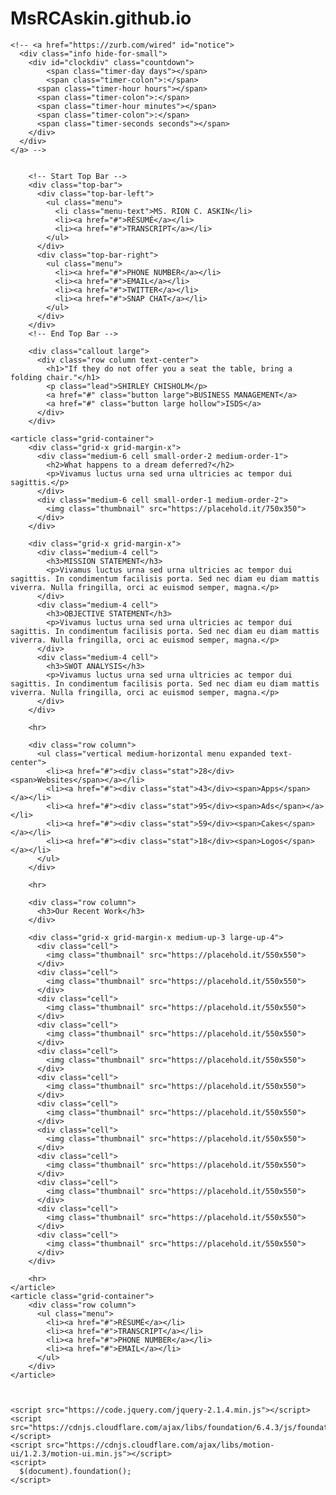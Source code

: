 # MsRCAskin.github.io
<html class="no-js" lang="en">
  <head>
    <meta charset="utf-8" />
    <meta name="viewport" content="width=device-width, initial-scale=1.0" />
    <title>Foundation | Welcome</title>
    <link rel="stylesheet" href="https://cdnjs.cloudflare.com/ajax/libs/foundation/6.4.3/css/foundation.min.css">
    <link rel="stylesheet" href="https://cdnjs.cloudflare.com/ajax/libs/motion-ui/1.2.3/motion-ui.min.css">
    <link rel="stylesheet" href="https://cdnjs.cloudflare.com/ajax/libs/foundation/6.4.3/css/foundation-prototype.min.css">
    <link href='https://cdnjs.cloudflare.com/ajax/libs/foundicons/3.0.0/foundation-icons.css' rel='stylesheet' type='text/css'>
    <!-- optional CDN for Foundation Icons ^^ -->
  </head>
  <body>
    <!-- Info Banner For Announcements or Links -->
    <!-- <a href="https://zurb.com/university/foundation-intro" class="docs-banner course-banner">
      <div class="info">
        <h5 class=""><strong>To master everything new in 6.4, along with the rest of Foundation register for our Aug 8th Webinar Class &rsaquo;</strong></h5>
      </div>
    </a> -->

    <!-- <a href="https://zurb.com/wired" id="notice">
      <div class="info hide-for-small">
        <div id="clockdiv" class="countdown">
            <span class="timer-day days"></span>
            <span class="timer-colon">:</span>
          <span class="timer-hour hours"></span>
          <span class="timer-colon">:</span>
          <span class="timer-hour minutes"></span>
          <span class="timer-colon">:</span>
          <span class="timer-seconds seconds"></span>
        </div>
      </div>
    </a> -->


        <!-- Start Top Bar -->
        <div class="top-bar">
          <div class="top-bar-left">
            <ul class="menu">
              <li class="menu-text">MS. RION C. ASKIN</li>
              <li><a href="#">RÉSUMÉ</a></li>
              <li><a href="#">TRANSCRIPT</a></li>
            </ul>
          </div>
          <div class="top-bar-right">
            <ul class="menu">
              <li><a href="#">PHONE NUMBER</a></li>
              <li><a href="#">EMAIL</a></li>
              <li><a href="#">TWITTER</a></li>
              <li><a href="#">SNAP CHAT</a></li>
            </ul>
          </div>
        </div>
        <!-- End Top Bar -->

        <div class="callout large">
          <div class="row column text-center">
            <h1>"If they do not offer you a seat the table, bring a folding chair."</h1>
            <p class="lead">SHIRLEY CHISHOLM</p>
            <a href="#" class="button large">BUSINESS MANAGEMENT</a>
            <a href="#" class="button large hollow">ISDS</a>
          </div>
        </div>

    <article class="grid-container">
        <div class="grid-x grid-margin-x">
          <div class="medium-6 cell small-order-2 medium-order-1">
            <h2>What happens to a dream deferred?</h2>
            <p>Vivamus luctus urna sed urna ultricies ac tempor dui sagittis.</p>
          </div>
          <div class="medium-6 cell small-order-1 medium-order-2">
            <img class="thumbnail" src="https://placehold.it/750x350">
          </div>
        </div>

        <div class="grid-x grid-margin-x">
          <div class="medium-4 cell">
            <h3>MISSION STATEMENT</h3>
            <p>Vivamus luctus urna sed urna ultricies ac tempor dui sagittis. In condimentum facilisis porta. Sed nec diam eu diam mattis viverra. Nulla fringilla, orci ac euismod semper, magna.</p>
          </div>
          <div class="medium-4 cell">
            <h3>OBJECTIVE STATEMENT</h3>
            <p>Vivamus luctus urna sed urna ultricies ac tempor dui sagittis. In condimentum facilisis porta. Sed nec diam eu diam mattis viverra. Nulla fringilla, orci ac euismod semper, magna.</p>
          </div>
          <div class="medium-4 cell">
            <h3>SWOT ANALYSIS</h3>
            <p>Vivamus luctus urna sed urna ultricies ac tempor dui sagittis. In condimentum facilisis porta. Sed nec diam eu diam mattis viverra. Nulla fringilla, orci ac euismod semper, magna.</p>
          </div>
        </div>

        <hr>

        <div class="row column">
          <ul class="vertical medium-horizontal menu expanded text-center">
            <li><a href="#"><div class="stat">28</div><span>Websites</span></a></li>
            <li><a href="#"><div class="stat">43</div><span>Apps</span></a></li>
            <li><a href="#"><div class="stat">95</div><span>Ads</span></a></li>
            <li><a href="#"><div class="stat">59</div><span>Cakes</span></a></li>
            <li><a href="#"><div class="stat">18</div><span>Logos</span></a></li>
          </ul>
        </div>

        <hr>

        <div class="row column">
          <h3>Our Recent Work</h3>
        </div>

        <div class="grid-x grid-margin-x medium-up-3 large-up-4">
          <div class="cell">
            <img class="thumbnail" src="https://placehold.it/550x550">
          </div>
          <div class="cell">
            <img class="thumbnail" src="https://placehold.it/550x550">
          </div>
          <div class="cell">
            <img class="thumbnail" src="https://placehold.it/550x550">
          </div>
          <div class="cell">
            <img class="thumbnail" src="https://placehold.it/550x550">
          </div>
          <div class="cell">
            <img class="thumbnail" src="https://placehold.it/550x550">
          </div>
          <div class="cell">
            <img class="thumbnail" src="https://placehold.it/550x550">
          </div>
          <div class="cell">
            <img class="thumbnail" src="https://placehold.it/550x550">
          </div>
          <div class="cell">
            <img class="thumbnail" src="https://placehold.it/550x550">
          </div>
          <div class="cell">
            <img class="thumbnail" src="https://placehold.it/550x550">
          </div>
          <div class="cell">
            <img class="thumbnail" src="https://placehold.it/550x550">
          </div>
          <div class="cell">
            <img class="thumbnail" src="https://placehold.it/550x550">
          </div>
          <div class="cell">
            <img class="thumbnail" src="https://placehold.it/550x550">
          </div>
        </div>

        <hr>
    </article>
    <article class="grid-container">
        <div class="row column">
          <ul class="menu">
            <li><a href="#">RÉSUMÉ</a></li>
            <li><a href="#">TRANSCRIPT</a></li>
            <li><a href="#">PHONE NUMBER</a></li>
            <li><a href="#">EMAIL</a></li>
          </ul>
        </div>
    </article>



    <script src="https://code.jquery.com/jquery-2.1.4.min.js"></script>
    <script src="https://cdnjs.cloudflare.com/ajax/libs/foundation/6.4.3/js/foundation.min.js"></script>
    <script src="https://cdnjs.cloudflare.com/ajax/libs/motion-ui/1.2.3/motion-ui.min.js"></script>
    <script>
      $(document).foundation();
    </script>
  </body>
</html>
